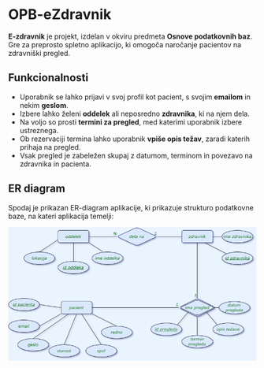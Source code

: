 # OPB-eZdravnik

**E-zdravnik** je projekt, izdelan v okviru predmeta **Osnove podatkovnih baz**. Gre za preprosto spletno aplikacijo, ki omogoča naročanje pacientov na zdravniški pregled.

## Funkcionalnosti

- Uporabnik se lahko prijavi v svoj profil kot pacient, s svojim **emailom** in nekim **geslom**.
- Izbere lahko želeni **oddelek** ali neposredno **zdravnika**, ki na njem dela.
- Na voljo so prosti **termini za pregled**, med katerimi uporabnik izbere ustreznega.
- Ob rezervaciji termina lahko uporabnik **vpiše opis težav**, zaradi katerih prihaja na pregled.
- Vsak pregled je zabeležen skupaj z datumom, terminom in povezavo na zdravnika in pacienta.
  
##  ER diagram

Spodaj je prikazan ER-diagram aplikacije, ki prikazuje strukturo podatkovne baze, na kateri aplikacija temelji:

![ER diagram](projekt_opb_zdravnik.png)
